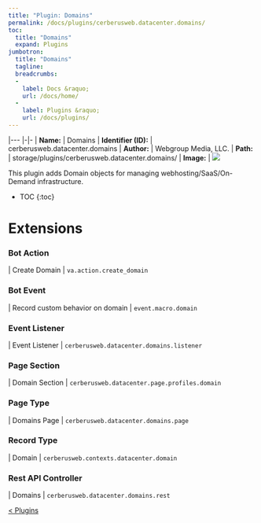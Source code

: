 ```yaml
---
title: "Plugin: Domains"
permalink: /docs/plugins/cerberusweb.datacenter.domains/
toc:
  title: "Domains"
  expand: Plugins
jumbotron:
  title: "Domains"
  tagline: 
  breadcrumbs:
  -
    label: Docs &raquo;
    url: /docs/home/
  -
    label: Plugins &raquo;
    url: /docs/plugins/
---
```


|---
|-|-
| **Name:** | Domains
| **Identifier (ID):** | cerberusweb.datacenter.domains
| **Author:** | Webgroup Media, LLC.
| **Path:** | storage/plugins/cerberusweb.datacenter.domains/
| **Image:** | <img src="/assets/images/plugins/cerberusweb.datacenter.domains.png" class="screenshot">

This plugin adds Domain objects for managing webhosting/SaaS/On-Demand infrastructure.

* TOC
{:toc}

# Extensions

### Bot Action

| Create Domain | `va.action.create_domain`


### Bot Event

| Record custom behavior on domain | `event.macro.domain`


### Event Listener

| Event Listener | `cerberusweb.datacenter.domains.listener`


### Page Section

| Domain Section | `cerberusweb.datacenter.page.profiles.domain`


### Page Type

| Domains Page | `cerberusweb.datacenter.domains.page`


### Record Type

| Domain | `cerberusweb.contexts.datacenter.domain`


### Rest API Controller

| Domains | `cerberusweb.datacenter.domains.rest`


<div class="section-nav">
	<div class="left">
		<a href="/docs/plugins/#plugins" class="prev">&lt; Plugins</a>
	</div>
	<div class="right align-right">
	</div>
</div>
<div class="clear"></div>